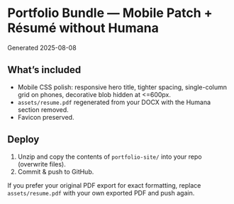 # Portfolio Bundle — Mobile Patch + Résumé without Humana
Generated 2025-08-08

## What’s included
- Mobile CSS polish: responsive hero title, tighter spacing, single-column grid on phones, decorative blob hidden at <=600px.
- `assets/resume.pdf` regenerated from your DOCX with the Humana section removed.
- Favicon preserved.

## Deploy
1. Unzip and copy the contents of `portfolio-site/` into your repo (overwrite files).
2. Commit & push to GitHub.

If you prefer your original PDF export for exact formatting, replace `assets/resume.pdf` with your own exported PDF and push again.
